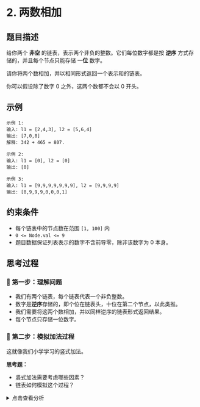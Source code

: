 # 2. 两数相加

## 题目描述
给你两个 **非空** 的链表，表示两个非负的整数。它们每位数字都是按 **逆序** 方式存储的，并且每个节点只能存储 **一位** 数字。

请你将两个数相加，并以相同形式返回一个表示和的链表。

你可以假设除了数字 0 之外，这两个数都不会以 0 开头。

## 示例
```
示例 1:
输入: l1 = [2,4,3], l2 = [5,6,4]
输出: [7,0,8]
解释: 342 + 465 = 807.

示例 2:
输入: l1 = [0], l2 = [0]
输出: [0]

示例 3:
输入: l1 = [9,9,9,9,9,9,9], l2 = [9,9,9,9]
输出: [8,9,9,9,0,0,0,1]
```

## 约束条件
- 每个链表中的节点数在范围 `[1, 100]` 内
- `0 <= Node.val <= 9`
- 题目数据保证列表表示的数字不含前导零，除非该数字为 0 本身。

## 思考过程

### 🤔 第一步：理解问题
- 我们有两个链表，每个链表代表一个非负整数。
- 数字是**逆序**存储的，即个位在链表头，十位在第二个节点，以此类推。
- 我们需要将这两个数相加，并以同样逆序的链表形式返回结果。
- 每个节点只存储一位数字。

### 🤔 第二步：模拟加法过程
这就像我们小学学习的竖式加法。

**思考题：**
- 竖式加法需要考虑哪些因素？
- 链表如何模拟这个过程？

<details>
<summary>点击查看分析</summary>

- **从个位开始相加**：链表的头节点就是个位，这与逆序存储的特性完美匹配。
- **进位**：如果当前位的和大于等于 10，就需要向下一位（链表的下一个节点）进位。
- **处理不同长度的链表**：当一个链表遍历完后，另一个链表可能还有剩余，需要继续相加并考虑进位。
- **最终进位**：如果所有位都相加完毕，但还有进位，需要额外创建一个节点来存储这个进位。

</detaisl>

### 🤔 第三步：算法步骤总结
1. 创建一个哑节点 `dummy_head = ListNode(0)`，用于构建结果链表。
2. 创建一个 `current` 指针，指向 `dummy_head`。
3. 初始化 `carry = 0`，用于存储进位。
4. 使用 `p1 = l1`, `p2 = l2` 分别遍历两个输入链表。
5. 当 `p1` 或 `p2` 不为 `None`，或者 `carry` 不为 `0` 时，循环执行：
   a. 获取当前位的数字：`val1 = p1.val` (如果 `p1` 为 `None` 则为 0)，`val2 = p2.val` (如果 `p2` 为 `None` 则为 0)。
   b. 计算当前位的和：`sum_val = val1 + val2 + carry`。
   c. 计算当前位的新节点值：`digit = sum_val % 10`。
   d. 计算新的进位：`carry = sum_val // 10`。
   e. 创建新节点并连接：`current.next = ListNode(digit)`。
   f. 移动 `current` 指针：`current = current.next`。
   g. 移动 `p1` 和 `p2` 指针（如果它们不为 `None`）。
6. 循环结束后，返回 `dummy_head.next`。

**时间复杂度：** O(max(m, n)) - 遍历两个链表中最长的一个。
**空间复杂度：** O(max(m, n)) - 新链表的长度。

## 代码实现

### Python
```python
# Definition for singly-linked list.
class ListNode:
    def __init__(self, val=0, next=None):
        self.val = val
        self.next = next

def addTwoNumbers(l1: ListNode, l2: ListNode) -> ListNode:
    """
    模拟竖式加法，将两个逆序存储的链表表示的数字相加。
    """
    dummy_head = ListNode(0) # 哑节点，用于构建结果链表
    current = dummy_head      # current 指针用于移动和连接新节点
    carry = 0                 # 进位
    
    # 循环条件：只要有一个链表还有节点，或者还有进位，就继续循环
    while l1 or l2 or carry:
        # 获取当前位的数字，如果链表已遍历完，则为 0
        val1 = l1.val if l1 else 0
        val2 = l2.val if l2 else 0
        
        # 计算当前位的和，包括进位
        sum_val = val1 + val2 + carry
        
        # 计算当前位的新节点值和新的进位
        digit = sum_val % 10
        carry = sum_val // 10
        
        # 创建新节点并连接到结果链表
        current.next = ListNode(digit)
        current = current.next
        
        # 移动 l1 和 l2 指针
        if l1:
            l1 = l1.next
        if l2:
            l2 = l2.next
            
    return dummy_head.next # 返回结果链表的头节点

```

## 关键点总结
1. **模拟竖式加法**：从低位（链表头）开始相加，并处理进位。
2. **哑节点**：简化了结果链表头部的处理，避免了对第一个节点的特殊判断。
3. **循环条件**：`while l1 or l2 or carry` 确保所有位都被处理，包括最后可能存在的进位。
4. **处理不同长度链表**：通过将已遍历完的链表的值视为 0，优雅地处理了两个链表长度不同的情况。
